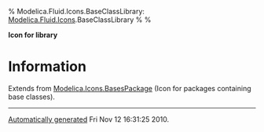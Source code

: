 % Modelica.Fluid.Icons.BaseClassLibrary:
  [Modelica.Fluid.Icons](Modelica_Fluid_Icons.html#Modelica.Fluid.Icons).BaseClassLibrary
% 
% 

**Icon for library**

Information
===========

Extends from
[Modelica.Icons.BasesPackage](Modelica_Icons_BasesPackage.html#Modelica.Icons.BasesPackage)
(Icon for packages containing base classes).

* * * * *

[Automatically generated](http://www.3ds.com/) Fri Nov 12 16:31:25 2010.
